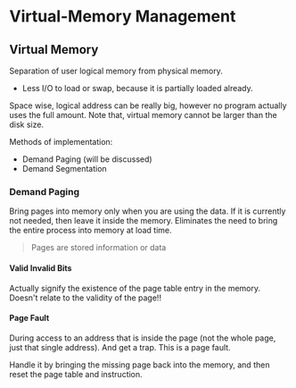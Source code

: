 # Virtual-Memory Management

## Virtual Memory

Separation of user logical memory from physical memory.

- Less I/O to load or swap, because it is partially loaded already.

Space wise, logical address can be really big, however no program actually uses the full amount. Note that, virtual memory cannot be larger than the disk size.

Methods of implementation:

- Demand Paging (will be discussed)
- Demand Segmentation

### Demand Paging

Bring pages into memory only when you are using the data. If it is currently not needed, then leave it inside the memory. Eliminates the need to bring the entire process into memory at load time.

> Pages are stored information or data

#### Valid Invalid Bits

Actually signify the existence of the page table entry in the memory. Doesn't relate to the validity of the page!!

#### Page Fault

During access to an address that is inside the page (not the whole page, just that single address). And get a trap. This is a page fault.

Handle it by bringing the missing page back into the memory, and then reset the page table and instruction.
